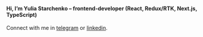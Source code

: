 #### Hi, I’m Yulia Starchenko – frontend-developer (React, Redux/RTK, Next.js, TypeScript)
Connect with me in [telegram](http://t.me/julia_amake) or [linkedin](https://www.linkedin.com/in/julia-amake/).


<!--
**julia-amake/julia-amake** is a ✨ _special_ ✨ repository because its `README.md` (this file) appears on your GitHub profile.

Here are some ideas to get you started:

- 🔭 I’m currently working on ...
- 🌱 I’m currently learning ...
- 👯 I’m looking to collaborate on ...
- 🤔 I’m looking for help with ...
- 💬 Ask me about ...
- 📫 How to reach me: ...
- 😄 Pronouns: ...
- ⚡ Fun fact: ...
-->
